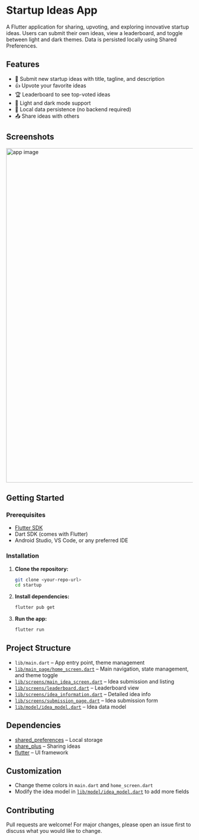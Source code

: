 # Startup Ideas App

A Flutter application for sharing, upvoting, and exploring innovative startup ideas. Users can submit their own ideas, view a leaderboard, and toggle between light and dark themes. Data is persisted locally using Shared Preferences.

## Features

- 🌟 Submit new startup ideas with title, tagline, and description
- 👍 Upvote your favorite ideas
- 🏆 Leaderboard to see top-voted ideas
- 🌙 Light and dark mode support
- 💾 Local data persistence (no backend required)
- 📤 Share ideas with others

## Screenshots
<img width="1600" height="900" alt="app image" src="https://github.com/user-attachments/assets/59297d72-a727-4c53-aa5f-21b8bb0a64c4" />



## Getting Started

### Prerequisites

- [Flutter SDK](https://flutter.dev/docs/get-started/install)
- Dart SDK (comes with Flutter)
- Android Studio, VS Code, or any preferred IDE

### Installation

1. **Clone the repository:**
   ```sh
   git clone <your-repo-url>
   cd startup
   ```

2. **Install dependencies:**
   ```sh
   flutter pub get
   ```

3. **Run the app:**
   ```sh
   flutter run
   ```

## Project Structure

- `lib/main.dart` – App entry point, theme management
- [`lib/main_page/home_screen.dart`](lib/main_page/home_screen.dart) – Main navigation, state management, and theme toggle
- [`lib/screens/main_idea_screen.dart`](lib/screens/main_idea_screen.dart) – Idea submission and listing
- [`lib/screens/leaderboard.dart`](lib/screens/leaderboard.dart) – Leaderboard view
- [`lib/screens/idea_information.dart`](lib/screens/idea_information.dart) – Detailed idea info
- [`lib/screens/submission_page.dart`](lib/screens/submission_page.dart) – Idea submission form
- [`lib/model/idea_model.dart`](lib/model/idea_model.dart) – Idea data model

## Dependencies

- [shared_preferences](https://pub.dev/packages/shared_preferences) – Local storage
- [share_plus](https://pub.dev/packages/share_plus) – Sharing ideas
- [flutter](https://flutter.dev) – UI framework

## Customization

- Change theme colors in `main.dart` and `home_screen.dart`
- Modify the idea model in [`lib/model/idea_model.dart`](lib/model/idea_model.dart) to add more fields

## Contributing

Pull requests are welcome! For major changes, please open an issue first to discuss what you would like to change.
